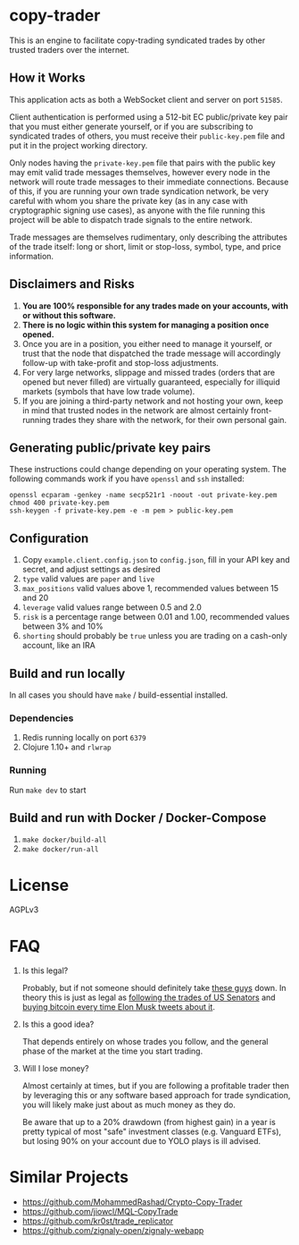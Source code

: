 copy-trader
==
This is an engine to facilitate copy-trading syndicated trades by other trusted
traders over the internet.

How it Works
--
This application acts as both a WebSocket client and server on port `51585`.

Client authentication is performed using a 512-bit EC public/private key pair
that you must either generate yourself, or if you are subscribing to syndicated
trades of others, you must receive their `public-key.pem` file and put it in the
project working directory.

Only nodes having the `private-key.pem` file that pairs with the public key may
emit valid trade messages themselves, however every node in the network will
route trade messages to their immediate connections. Because of this, if you are
running your own trade syndication network, be very careful with whom you share
the private key (as in any case with cryptographic signing use cases), as anyone
with the file running this project will be able to dispatch trade signals to the
entire network.

Trade messages are themselves rudimentary, only describing the attributes of the
trade itself: long or short, limit or stop-loss, symbol, type, and price
information.

Disclaimers and Risks
--
1. **You are 100% responsible for any trades made on your accounts, with or
   without this software.**
1. **There is no logic within this system for managing a position once opened.**
1. Once you are in a position, you either need to manage it yourself, or trust
   that the node that dispatched the trade message will accordingly follow-up
   with take-profit and stop-loss adjustments.
1. For very large networks, slippage and missed trades (orders that are opened
   but never filled) are virtually guaranteed, especially for illiquid markets
   (symbols that have low trade volume).
1. If you are joining a third-party network and not hosting your own, keep in
   mind that trusted nodes in the network are almost certainly front-running
   trades they share with the network, for their own personal gain.
   
Generating public/private key pairs
--
These instructions could change depending on your operating system. The
following commands work if you have `openssl` and `ssh` installed:

```
openssl ecparam -genkey -name secp521r1 -noout -out private-key.pem
chmod 400 private-key.pem
ssh-keygen -f private-key.pem -e -m pem > public-key.pem
```

Configuration
--
1. Copy `example.client.config.json` to `config.json`, fill in your API key and secret, and adjust settings as desired
1. `type` valid values are `paper` and `live`
1. `max_positions` valid values above 1, recommended values between 15 and 20
1. `leverage` valid values range between 0.5 and 2.0
1. `risk` is a percentage range between 0.01 and 1.00, recommended values between 3% and 10%
1. `shorting` should probably be `true` unless you are trading on a cash-only account, like an IRA

Build and run locally
--
In all cases you should have `make` / build-essential installed.

### Dependencies
1. Redis running locally on port `6379`
1. Clojure 1.10+ and `rlwrap`

### Running
Run `make dev` to start

Build and run with Docker / Docker-Compose
--
1. `make docker/build-all`
1. `make docker/run-all`

License
==
AGPLv3

FAQ
==
1. Is this legal?

    Probably, but if not someone should definitely take [these
    guys](https://copytrader.pro/) down. In theory this is just as legal as
    [following the trades of US Senators](https://senatestockwatcher.com/) and
    [buying bitcoin every time Elon Musk tweets about
    it](https://github.com/CyberPunkMetalHead/bitcoin-bot-buy-if-elon-tweets).

1. Is this a good idea?

    That depends entirely on whose trades you follow, and the general phase of the market at the time you start trading.

1. Will I lose money?

    Almost certainly at times, but if you are following a profitable trader then
    by leveraging this or any software based approach for trade syndication, you
    will likely make just about as much money as they do.

    Be aware that up to a 20% drawdown (from highest gain) in a year is pretty
    typical of most "safe" investment classes (e.g. Vanguard ETFs), but losing
    90% on your account due to YOLO plays is ill advised.

Similar Projects
==
* https://github.com/MohammedRashad/Crypto-Copy-Trader
* https://github.com/jiowcl/MQL-CopyTrade
* https://github.com/kr0st/trade_replicator
* https://github.com/zignaly-open/zignaly-webapp
